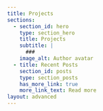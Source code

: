 ```yaml
---
title: Projects
sections:
  - section_id: hero
    type: section_hero
    title: Projects
    subtitle: |
      ###
    image_alt: Author avatar
  - title: Recent Posts
    section_id: posts
    type: section_posts
    has_more_link: true
    more_link_text: Read more
layout: advanced
---
```

